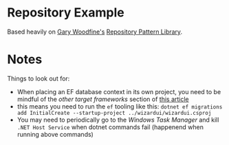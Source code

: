 # Repository Example

Based heavily on [Gary Woodfine's](https://garywoodfine.com/generic-repository-pattern-net-core/)
[Repository Pattern Library](https://github.com/threenine/Threenine.Data).

# Notes

Things to look out for:
* When placing an EF database context in its own project, you need to be mindful of the *other target frameworks* section of [this article](https://docs.microsoft.com/en-us/ef/core/miscellaneous/cli/dotnet#other-target-frameworks)
* this means you need to run the `ef` tooling like this: `dotnet ef migrations add InitialCreate --startup-project ../wizardui/wizardui.csproj`
* You may need to periodically go to the *Windows Task Manager* and kill `.NET Host Service` when dotnet commands fail (happenend when running above commands)